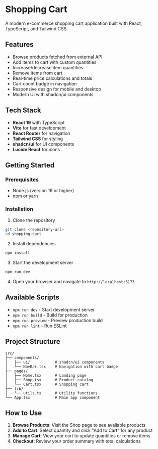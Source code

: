 # Shopping Cart

A modern e-commerce shopping cart application built with React, TypeScript, and Tailwind CSS.

## Features

- Browse products fetched from external API
- Add items to cart with custom quantities
- Increase/decrease item quantities
- Remove items from cart
- Real-time price calculations and totals
- Cart count badge in navigation
- Responsive design for mobile and desktop
- Modern UI with shadcn/ui components

## Tech Stack

- **React 19** with TypeScript
- **Vite** for fast development
- **React Router** for navigation
- **Tailwind CSS** for styling
- **shadcn/ui** for UI components
- **Lucide React** for icons

## Getting Started

### Prerequisites

- Node.js (version 16 or higher)
- npm or yarn

### Installation

1. Clone the repository
```bash
git clone <repository-url>
cd shopping-cart
```

2. Install dependencies
```bash
npm install
```

3. Start the development server
```bash
npm run dev
```

4. Open your browser and navigate to `http://localhost:5173`

## Available Scripts

- `npm run dev` - Start development server
- `npm run build` - Build for production
- `npm run preview` - Preview production build
- `npm run lint` - Run ESLint

## Project Structure

```
src/
├── components/
│   ├── ui/           # shadcn/ui components
│   └── NavBar.tsx    # Navigation with cart badge
├── pages/
│   ├── Home.tsx      # Landing page
│   ├── Shop.tsx      # Product catalog
│   └── Cart.tsx      # Shopping cart
├── lib/
│   └── utils.ts      # Utility functions
└── App.tsx           # Main app component
```

## How to Use

1. **Browse Products**: Visit the Shop page to see available products
2. **Add to Cart**: Select quantity and click "Add to Cart" for any product
3. **Manage Cart**: View your cart to update quantities or remove items
4. **Checkout**: Review your order summary with total calculations
